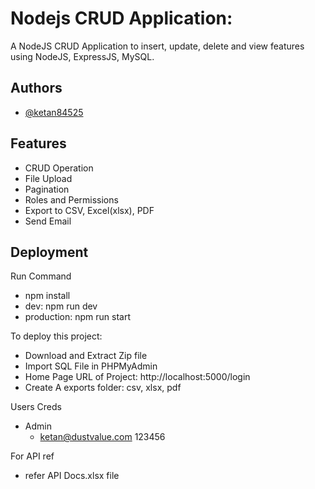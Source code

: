 
# Nodejs CRUD Application:

A NodeJS CRUD Application to insert, update, delete and view features using NodeJS, ExpressJS, MySQL.


## Authors

- [@ketan84525](https://github.com/ketan84525)

## Features

- CRUD Operation
- File Upload
- Pagination
- Roles and Permissions
- Export to CSV, Excel(xlsx), PDF
- Send Email


## Deployment

Run Command
- npm install
- dev: npm run dev
- production: npm run start

To deploy this project:
- Download and Extract Zip file
- Import SQL File in PHPMyAdmin
- Home Page URL of Project:
http://localhost:5000/login
- Create A exports folder: csv, xlsx, pdf

Users Creds

- Admin
    - ketan@dustvalue.com 123456

For API ref
- refer API Docs.xlsx file